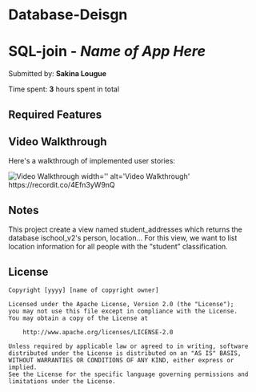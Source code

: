 # Database-Deisgn
# SQL-join - *Name of App Here*

Submitted by: **Sakina Lougue**

Time spent: **3** hours spent in total

## Required Features

## Video Walkthrough

Here's a walkthrough of implemented user stories:

<img src='https://recordit.co/4Efn3yW9nQ' title='Video Walkthrough' />
     width='' alt='Video Walkthrough' 
https://recordit.co/4Efn3yW9nQ

## Notes

This project create a view named student_addresses which returns the database ischool_v2's person, location...
For this view, we want to list location information for all people with the “student” classification. 

## License

    Copyright [yyyy] [name of copyright owner]

    Licensed under the Apache License, Version 2.0 (the "License");
    you may not use this file except in compliance with the License.
    You may obtain a copy of the License at

        http://www.apache.org/licenses/LICENSE-2.0

    Unless required by applicable law or agreed to in writing, software
    distributed under the License is distributed on an "AS IS" BASIS,
    WITHOUT WARRANTIES OR CONDITIONS OF ANY KIND, either express or implied.
    See the License for the specific language governing permissions and
    limitations under the License.
